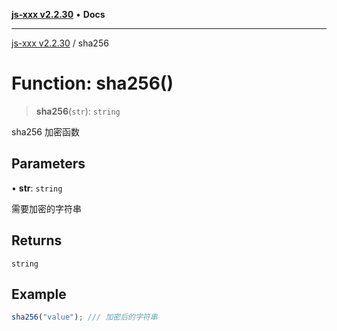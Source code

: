 [**js-xxx v2.2.30**](../README.md) • **Docs**

***

[js-xxx v2.2.30](../README.md) / sha256

# Function: sha256()

> **sha256**(`str`): `string`

sha256 加密函数

## Parameters

• **str**: `string`

需要加密的字符串

## Returns

`string`

## Example

```ts
sha256("value"); /// 加密后的字符串
```
